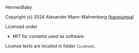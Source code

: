 HermesBaby

Copyright (c) 2024 Alexander Mann-Wahrenberg ([basejumpa](https://github.com/basejumpa))

Licensed under

- MIT for contents used as software

License texts are located in folder `licenses`.

